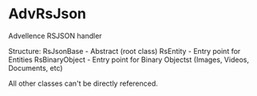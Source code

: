 # AdvRsJson
Advellence RSJSON handler

Structure:
RsJsonBase - Abstract (root class)
RsEntity - Entry point for Entities
RsBinaryObject - Entry point for Binary Objectst (Images, Videos, Documents, etc)

All other classes can't be directly referenced.
